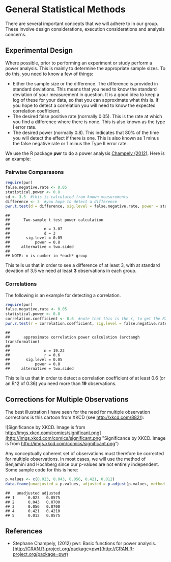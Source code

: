 General Statistical Methods
=============================

There are several important concepts that we will adhere to in our group.  These involve design considerations, execution considerations and analysis concerns.




Experimental Design
--------------------

Where possible, prior to performing an experiment or study perform a power analysis.  This is mainly to determine the appropriate sample sizes.  To do this, you need to know a few of things:

* Either the sample size or the difference.  The difference is provided in standard deviations.  This means that you need to know the standard deviation of your measurement in question.  It is a good idea to keep a log of these for your data, so that you can approximate what this is.  If you hope to detect a correlation you will need to know the expected correlation coefficient.
* The desired false positive rate (normally 0.05).  This is the rate at which you find a difference where there is none.  This is also known as the type I error rate.
* The desired power (normally 0.8).  This indicates that 80% of the time you will detect the effect if there is one.  This is also known as 1 minus the false negative rate or 1 minus the Type II error rate.

We use the R package **pwr** to do a power analysis <a href="http://CRAN.R-project.org/package=pwr">Champely (2012)</a>.  Here is an example:

### Pairwise Comparasons


```r
require(pwr)
false.negative.rate <- 0.05
statistical.power <- 0.8
sd <- 3.5  #this is calculated from known measurements
difference <- 3  #you hope to detect a difference 
pwr.t.test(d = difference, sig.level = false.negative.rate, power = statistical.power)
```

```
## 
##      Two-sample t test power calculation 
## 
##               n = 3.07
##               d = 3
##       sig.level = 0.05
##           power = 0.8
##     alternative = two.sided
## 
## NOTE: n is number in *each* group
```


This tells us that in order to see a difference of at least 3, with at standard devation of 3.5 we need at least **3** observations in each group.

### Correlations

The following is an example for detecting a correlation.  


```r
require(pwr)
false.negative.rate <- 0.05
statistical.power <- 0.8
correlation.coefficient <- 0.6  #note that this is the r, to get the R2 value you will have to square this result.
pwr.r.test(r = correlation.coefficient, sig.level = false.negative.rate, power = statistical.power)
```

```
## 
##      approximate correlation power calculation (arctangh transformation) 
## 
##               n = 19.22
##               r = 0.6
##       sig.level = 0.05
##           power = 0.8
##     alternative = two.sided
```


This tells us that in order to detect a correlation coefficient of at least 0.6 (or an R^2 of 0.36) you need more than **19** observations.

Corrections for Multiple Observations
--------------------------------------

The best illustration I have seen for the need for multiple observation corrections is this cartoon from XKCD (see http://xkcd.com/882/):

![Significance by XKCD.  Image is from http://imgs.xkcd.com/comics/significant.png](http://imgs.xkcd.com/comics/significant.png "Significance by XKCD.  Image is from http://imgs.xkcd.com/comics/significant.png")


Any conceptually coherent set of observations must therefore be corrected for multiple observations.  In most cases, we will use the method of Benjamini and Hochberg since our p-values are not entirely independent.  Some sample code for this is here:


```r
p.values <- c(0.023, 0.043, 0.056, 0.421, 0.012)
data.frame(unadjusted = p.values, adjusted = p.adjust(p.values, method = "BH"))
```

```
##   unadjusted adjusted
## 1      0.023   0.0575
## 2      0.043   0.0700
## 3      0.056   0.0700
## 4      0.421   0.4210
## 5      0.012   0.0575
```


References
-----------


- Stephane Champely,   (2012) pwr: Basic functions for power analysis.  [http://CRAN.R-project.org/package=pwr](http://CRAN.R-project.org/package=pwr)

